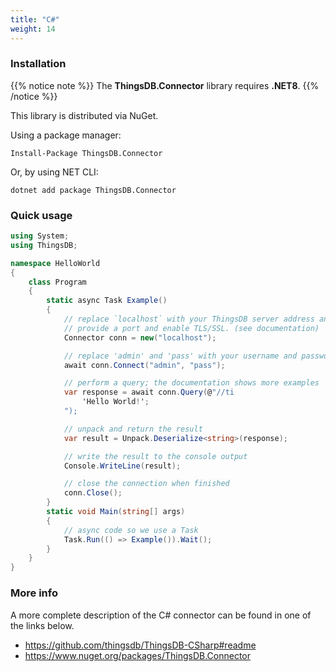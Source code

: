 ```yaml
---
title: "C#"
weight: 14
---
```


### Installation

{{% notice note %}}
The **ThingsDB.Connector** library requires **.NET8**.
{{% /notice %}}


This library is distributed via NuGet.

Using a package manager:
```
Install-Package ThingsDB.Connector
```

Or, by using NET CLI:
```
dotnet add package ThingsDB.Connector
```

### Quick usage

```csharp
using System;
using ThingsDB;

namespace HelloWorld
{
    class Program
    {
        static async Task Example()
        {
            // replace `localhost` with your ThingsDB server address and optionally
            // provide a port and enable TLS/SSL. (see documentation)
            Connector conn = new("localhost");

            // replace 'admin' and 'pass' with your username and password or a valid token
            await conn.Connect("admin", "pass");

            // perform a query; the documentation shows more examples
            var response = await conn.Query(@"//ti
                'Hello World!';
            ");

            // unpack and return the result
            var result = Unpack.Deserialize<string>(response);

            // write the result to the console output
            Console.WriteLine(result);

            // close the connection when finished
            conn.Close();
        }
        static void Main(string[] args)
        {
            // async code so we use a Task
            Task.Run(() => Example()).Wait();
        }
    }
}
```

### More info

A more complete description of the C# connector can be found in one of the links below.

- https://github.com/thingsdb/ThingsDB-CSharp#readme
- https://www.nuget.org/packages/ThingsDB.Connector
